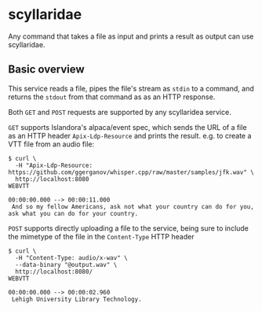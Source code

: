 # scyllaridae

Any command that takes a file as input and prints a result as output can use scyllaridae.

## Basic overview

This service reads a file, pipes the file's stream as `stdin` to a command, and returns the `stdout` from that command as as an HTTP response.

Both `GET` and `POST` requests are supported by any scyllaridea service.

`GET` supports Islandora's alpaca/event spec, which sends the URL of a file as an HTTP header `Apix-Ldp-Resource` and prints the result. e.g. to create a VTT file from an audio file:

```
$ curl \
  -H "Apix-Ldp-Resource: https://github.com/ggerganov/whisper.cpp/raw/master/samples/jfk.wav" \
  http://localhost:8080
WEBVTT

00:00:00.000 --> 00:00:11.000
 And so my fellow Americans, ask not what your country can do for you, ask what you can do for your country.
```

`POST` supports directly uploading a file to the service, being sure to include the mimetype of the file in the `Content-Type` HTTP header

```
$ curl \
  -H "Content-Type: audio/x-wav" \
  --data-binary "@output.wav" \
  http://localhost:8080/
WEBVTT

00:00:00.000 --> 00:00:02.960
 Lehigh University Library Technology.
```
